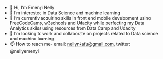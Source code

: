 - 👋 Hi, I’m Emenyi Nelly
- 👀 I’m interested in Data Science and machine learning
- 🌱 I’m currently acquiring skills in front end mobile development using FreeCodeCamp, w3schools and Udacity while perfecting my Data Analytics skilss using resources from Data Camp and Udacity
- 💞️ I’m looking to work and collaborate on projects related to Data science and machine learning
- 📫 How to reach me- email: nellynkafu@gmail.com, twitter: @nellyemenyi

<!---
Emenyi95/Emenyi95 is a ✨ special ✨ repository because its `README.md` (this file) appears on your GitHub profile.
You can click the Preview link to take a look at your changes.
--->
